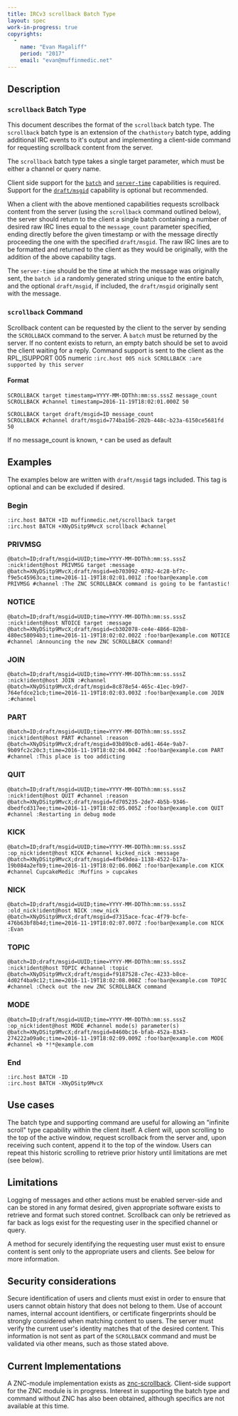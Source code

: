 ```yaml
---
title: IRCv3 scrollback Batch Type
layout: spec
work-in-progress: true
copyrights:
  -
    name: "Evan Magaliff"
    period: "2017"
    email: "evan@muffinmedic.net"
---
```

## Description
### `scrollback` Batch Type
This document describes the format of the `scrollback` batch type. The `scrollback` batch type is an extension of the `chathistory` batch type, adding additional IRC events to it's output and implementing a client-side command for requesting scrollback content from the server.

The `scrollback` batch type takes a single target parameter, which must be either a channel or query name.

Client side support for the [`batch`][batch] and [`server-time`][server-time] capabilities is required. Support for the [`draft/msgid`](https://github.com/ircv3/ircv3-specifications/pull/285) capability is optional but recommended.

When a client with the above mentioned capabilities requests scrollback content from the server (using the `scrollback` command outlined below), the server should return to the client a single batch containing a number of desired raw IRC lines equal to the `message_count` parameter specified, ending directly before the given timestamp or with the message directly proceeding the one with the specified `draft/msgid`. The raw IRC lines are to be formatted and returned to the client as they would be originally, with the addition of the above capability tags.

The `server-time` should be the time at which the message was originally sent, the `batch id` a randomly generated string unique to the entire batch, and the optional `draft/msgid`, if included, the `draft/msgid` originally sent with the message.

### `scrollback` Command
Scrollback content can be requested by the client to the server by sending the `SCROLLBACK` command to the server. A `batch` must be returned by the server. If no content exists to return, an empty batch should be set to avoid the client waiting for a reply. Command support is sent to the client as the RPL_ISUPPORT 005 numeric `:irc.host 005 nick SCROLLBACK :are supported by this server`

#### Format
    SCROLLBACK target timestamp=YYYY-MM-DDThh:mm:ss.sssZ message_count
    SCROLLBACK #channel timestamp=2016-11-19T18:02:01.000Z 50

    SCROLLBACK target draft/msgid=ID message_count
    SCROLLBACK #channel draft/msgid=774ba1b6-202b-448c-b23a-6150ce5681fd 50

If no message_count is known, `*` can be used as default

## Examples
The examples below are written with `draft/msgid` tags included. This tag is optional and can be excluded if desired.

### Begin
    :irc.host BATCH +ID muffinmedic.net/scrollback target
    :irc.host BATCH +XNyDSitp9MvcX scrollback #channel
### PRIVMSG
    @batch=ID;draft/msgid=UUID;time=YYYY-MM-DDThh:mm:ss.sssZ :nick!ident@host PRIVMSG target :message
    @batch=XNyDSitp9MvcX;draft/msgid=eb703092-0782-4c28-bf7c-f9e5c45963ca;time=2016-11-19T18:02:01.001Z :foo!bar@example.com PRIVMSG #channel :The ZNC SCROLLBACK command is going to be fantastic!
### NOTICE
    @batch=ID;draft/msgid=UUID;time=YYYY-MM-DDThh:mm:ss.sssZ :nick!ident@host NTOICE target :message
    @batch=XNyDSitp9MvcX;draft/msgid=cb302078-ce4e-4866-82b8-480ec58094b3;time=2016-11-19T18:02:02.002Z :foo!bar@example.com NOTICE #channel :Announcing the new ZNC SCROLLBACK command!
### JOIN
    @batch=ID;draft/msgid=UUID;time=YYYY-MM-DDThh:mm:ss.sssZ :nick!ident@host JOIN :#channel
    @batch=XNyDSitp9MvcX;draft/msgid=8c878e54-465c-41ec-b9d7-764efdce21cb;time=2016-11-19T18:02:03.003Z :foo!bar@example.com JOIN :#channel
### PART
    @batch=ID;draft/msgid=UUID;time=YYYY-MM-DDThh:mm:ss.sssZ :nick!ident@host PART #channel :reason
    @batch=XNyDSitp9MvcX;draft/msgid=03b89bc0-ad61-464e-9ab7-9b09fc2c20c3;time=2016-11-19T18:02:04.004Z :foo!bar@example.com PART #channel :This place is too addicting
### QUIT
    @batch=ID;draft/msgid=UUID;time=YYYY-MM-DDThh:mm:ss.sssZ :nick!ident@host QUIT #channel :reason
    @batch=XNyDSitp9MvcX;draft/msgid=fd705235-2de7-4b5b-9346-dbedfcd317ee;time=2016-11-19T18:02:05.005Z :foo!bar@example.com QUIT #channel :Restarting in debug mode
### KICK
    @batch=ID;draft/msgid=UUID;time=YYYY-MM-DDThh:mm:ss.sssZ :op_nick!ident@host KICK #channel kicked_nick :message
    @batch=XNyDSitp9MvcX;draft/msgid=4fb49dea-1138-4522-b17a-19b084a2efb9;time=2016-11-19T18:02:06.006Z :foo!bar@example.com KICK #channel CupcakeMedic :Muffins > cupcakes
### NICK
    @batch=ID;draft/msgid=UUID;time=YYYY-MM-DDThh:mm:ss.sssZ :old_nick!ident@host NICK :new_nick
    @batch=XNyDSitp9MvcX;draft/msgid=d7315ace-fcac-4f79-bcfe-476b63bf8b4d;time=2016-11-19T18:02:07.007Z :foo!bar@example.com NICK :Evan
### TOPIC
    @batch=ID;draft/msgid=UUID;time=YYYY-MM-DDThh:mm:ss.sssZ :nick!ident@host TOPIC #channel :topic
    @batch=XNyDSitp9MvcX;draft/msgid=f9187528-c7ec-4233-b8ce-4d02f4ba9c12;time=2016-11-19T18:02:08.008Z :foo!bar@example.com TOPIC #channel :Check out the new ZNC SCROLLBACK command
### MODE
    @batch=ID;draft/msgid=UUID;time=YYYY-MM-DDThh:mm:ss.sssZ :op_nick!ident@host MODE #channel mode(s) parameter(s)
    @batch=XNyDSitp9MvcX;draft/msgid=8460bc16-bfab-452a-8343-274222a09a0c;time=2016-11-19T18:02:09.009Z :foo!bar@example.com MODE #channel +b *!*@example.com
### End
    :irc.host BATCH -ID
    :irc.host BATCH -XNyDSitp9MvcX

## Use cases
The batch type and supporting command are useful for allowing an "infinite scroll" type capability within the client itself. A client will, upon scrolling to the top of the active window, request scrollback from the server and, upon receiving such content, append it to the top of the window. Users can repeat this historic scrolling to retrieve prior history until limitations are met (see below).

## Limitations
Logging of messages and other actions must be enabled server-side and can be stored in any format desired, given appropriate software exists to retrieve and format such stored contnet. Scrollback can only be retrieved as far back as logs exist for the requesting user in the specified channel or query.

A method for securely identifying the requesting user must exist to ensure content is sent only to the appropriate users and clients. See below for more information.

## Security considerations
Secure identification of users and clients must exist in order to ensure that users cannot obtain history that does not belong to them. Use of account names, internal account identifiers, or certificate fingerprints should be strongly considered when matching content to users. The server must verify the current user's identity matches that of the desired content. This information is not sent as part of the `SCROLLBACK` command and must be validated via other means, such as those stated above.

## Current Implementations
A ZNC-module implementation exists as [znc-scrollback](https://github.com/MuffinMedic/znc-scrollback). Client-side support for the ZNC module is in progress. Interest in supporting the batch type and command without ZNC has also been obtained, although specifics are not available at this time.

[batch]: ../batch-3.2.html
[chathistory]: chathistory-3.3.html
[server-time]: ../server-time-3.2.html
